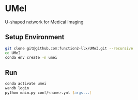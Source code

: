 # UMeI

U-shaped network for Medical Imaging

## Setup Environment

```zsh
git clone git@github.com:function2-llx/UMeI.git --recursive
cd UMeI
conda env create -n umei
```

## Run
```zsh
conda activate umei
wandb login
python main.py conf/<name>.yml [args...]
```
